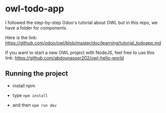 # owl-todo-app

I followed the step-by-step Odoo's tutorial about OWL but in this repo, we have a folder for components.

Here is the link: https://github.com/odoo/owl/blob/master/doc/learning/tutorial_todoapp.md

If you want to start a new OWL project with NodeJS, feel free to use this link: 
https://github.com/abdounasser202/owl-hello-world

## Running the project


- install npm

- type ``` npm install ```

- and then ``` npm run dev ```


